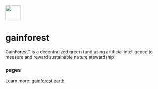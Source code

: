 <img
  src='https://dweb.link/ipfs/bafkreihfkhenj6tpjp7kbgtwf6tdvqgbqb5qmg3wrzfvhaiu652swfuqki'
  height='48'
/>

# gainforest

GainForest™ is a decentralized green fund using artificial intelligence to measure and reward sustainable nature stewardship

### pages

Learn more: [gainforest.earth](gainforest.earth)